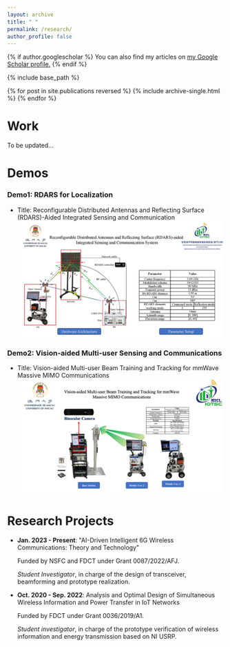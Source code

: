 ```yaml
---
layout: archive
title: " "
permalink: /research/
author_profile: false
---
```



{% if author.googlescholar %}
  You can also find my articles on <u><a href="{{author.googlescholar}}">my Google Scholar profile</a>.</u>
{% endif %}

{% include base_path %}

{% for post in site.publications reversed %}
  {% include archive-single.html %}
{% endfor %}





# Work

To be updated...  


# Demos  

### Demo1: **RDARS for Localization**  
  - Title: Reconfigurable Distributed Antennas and Reflecting Surface (RDARS)-Aided Integrated Sensing and Communication   
     ![RDARS-Platform](https://github.com/jintaoww/jintaoww.github.io/blob/5e072e7f35b2c15edd103b86e4b10cd03bfe6363/images/RDARS-Platform.png)


### Demo2: **Vision-aided Multi-user Sensing and Communications**
  - Title: Vision-aided Multi-user Beam Training and Tracking for mmWave Massive MIMO Communications  
     ![Vision-Platform](https://github.com/jintaoww/jintaoww.github.io/blob/5e072e7f35b2c15edd103b86e4b10cd03bfe6363/images/Vision-Plateform.png)







# Research Projects  

- **Jan. 2023 - Present**: "AI-Driven Intelligent 6G Wireless Communications: Theory and Technology"  

     Funded by NSFC and FDCT under Grant 0087/2022/AFJ.  

     *Student Investigator*, in charge of the design of transceiver, beamforming and prototype realization.  



- **Oct. 2020 - Sep. 2022**: Analysis and Optimal Design of Simultaneous Wireless Information and Power Transfer in IoT Networks  

     Funded by FDCT under Grant  0036/2019/A1.  

     *Student investigator*, in charge of the prototype verification of wireless information and energy transmission based on NI USRP.  




















